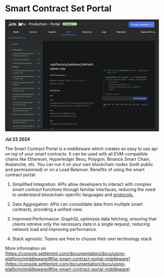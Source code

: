 # Smart Contract Set Portal

![Changelog Image](../static/img/releases/smart-contract-set-portal.png)

**Jul 23 2024**

The Smart Contract Portal is a middleware which creates an easy to use api on top of your smart contracts. It can be used with all EVM-compatible chains like Ethereum, Hyperledger Besu, Polygon, Binance Smart Chain, Avalanche, etc. You can run it on your own blockchain nodes (both public and permissioned) or on a Load Balancer.
Benefits of using the smart contract portal:

1. Simplified Integration: APIs allow developers to interact with complex smart contract functions through familiar interfaces, reducing the need to understand blockchain-specific languages and [protocols.](http://protocols.Data)

2. Data Aggregation: APIs can consolidate data from multiple smart contracts, providing a unified view.

3. Improved Performance: GraphQL optimizes data fetching, ensuring that clients retrieve only the necessary data in a single request, reducing network load and improving performance.

4. Stack agnostic: Teams are free to choose their own technology stack.

More information on [https://console.settlemint.com/documentation/docs/using-platform/middleware/#the-smart-contract-portal-middleware](https://console.settlemint.com/documentation/docs/using-platform/middleware/#the-smart-contract-portal-middleware)
